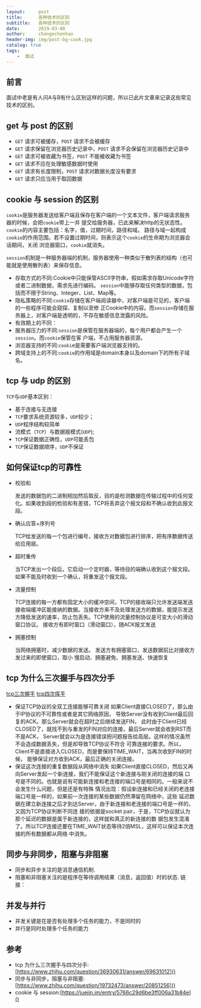 ```yaml
---
layout:     post
title:      各种技术的区别
subtitle:   各种技术的区别
date:       2019-03-08
author:     changechenhao
header-img: img/post-bg-cook.jpg
catalog: true
tags:
    -  面试
---
```


## 前言
面试中老是有人问A与B有什么区别这样的问题，所以已此片文章来记录这些常见技术的区别。

## get 与 post 的区别
- `GET` 请求可被缓存，`POST` 请求不会被缓存
- `GET` 请求保留在浏览器历史记录中，`POST` 请求不会保留在浏览器历史记录中
- `GET` 请求可被收藏为书签，`POST` 不能被收藏为书签
- `GET` 请求不应在处理敏感数据时使用
- `GET` 请求有长度限制，`POST` 请求对数据长度没有要求
- `GET` 请求只应当用于取回数据

## cookie 与 session 的区别

`cookie`是服务器发送给客户端且保存在客户端的一个文本文件，客户端请求服务器的时候，会把`cookie`带上一并
提交给服务器，已此来解决http的无状态性。`cookie`的内容主要包括：名字，值，过期时间，路径和域。
路径与域一起构成`cookie`的作用范围。若不设置过期时间，则表示这个`cookie`的生命期为浏览器会话期间，关闭
浏览器窗口，`cookie`就消失。

`session`机制是一种服务器端的机制，服务器使用一种类似于散列表的结构（也可能就是使用散列表）来保存信息。
- 存取方式的不同:Cookie中只能保管ASCII字符串，假如需求存取Unicode字符或者二进制数据，需求先进行编码。
`session`中能够存取任何类型的数据，包括而不限于String、Integer、List、Map等。
- 隐私策略的不同:`cookie`存储在客户端阅读器中，对客户端是可见的，客户端的一些程序可能会窥探、复制以至修
正Cookie中的内容。而`session`存储在服务器上，对客户端是透明的，不存在敏感信息泄露的风险。
- 有效期上的不同：
- 服务器压力的不同:`session`是保管在服务器端的，每个用户都会产生一个`session`。而`cookie`保管在客
户端，不占用服务器资源。
- 浏览器支持的不同:`cooki`e是需要客户端浏览器支持的。
- 跨域支持上的不同:`cookie`的作用域是domain本身以及domain下的所有子域名。

## tcp 与 udp 的区别

`TCP`与`UDP`基本区别：
- 基于连接与无连接
- `TCP`要求系统资源较多，`UDP`较少； 
- `UDP`程序结构较简单 
- 流模式（`TCP`）与数据报模式(`UDP`); 
- `TCP`保证数据正确性，`UDP`可能丢包 
- `TCP`保证数据顺序，`UDP`不保证 

## 如何保证tcp的可靠性
- 校验和


    发送的数据包的二进制相加然后取反，目的是检测数据在传输过程中的任何变化。如果收到段的检验和有差错，TCP将丢弃这个报文段和不确认收到此报文段。 
- 确认应答+序列号


    TCP给发送的每一个包进行编号，接收方对数据包进行排序，把有序数据传送给应用层。 
- 超时重传
    
    
    当TCP发出一个段后，它启动一个定时器，等待目的端确认收到这个报文段。如果不能及时收到一个确认，将重发这个报文段。 
- 流量控制


    TCP连接的每一方都有固定大小的缓冲空间，TCP的接收端只允许发送端发送接收端缓冲区能接纳的数据。当接收方来不及处理发送方的数据，能提示发送方降低发送的速率，防止包丢失。TCP使用的流量控制协议是可变大小的滑动窗口协议。
    接收方有即时窗口（滑动窗口），随ACK报文发送
- 拥塞控制


    当网络拥塞时，减少数据的发送。
    发送方有拥塞窗口，发送数据前比对接收方发过来的即使窗口，取小
    慢启动、拥塞避免、拥塞发送、快速恢复

## tcp 为什么三次握手与四次分手
[tcp三次握手](https://raw.githubusercontent.com/HIT-Alibaba/interview/master/img/tcp-connection-made-three-way-handshake.png)
[tcp四次挥手](https://raw.githubusercontent.com/HIT-Alibaba/interview/master/img/tcp-connection-closed-four-way-handshake.png)

- 保证TCP协议的全双工连接能够可靠关闭
如果Client直接CLOSED了，那么由于IP协议的不可靠性或者是其它网络原因，
导致Server没有收到Client最后回复的ACK。那么Server就会在超时之后继续发送FIN，
此时由于Client已经CLOSED了，就找不到与重发的FIN对应的连接，最后Server就会收到RST而不是ACK，
Server就会以为是连接错误把问题报告给高层。这样的情况虽然不会造成数据丢失，但是却导致TCP协议不符合
可靠连接的要求。所以，Client不是直接进入CLOSED，而是要保持TIME_WAIT，当再次收到FIN的时候，
能够保证对方收到ACK，最后正确的关闭连接。
- 保证这次连接的重复数据段从网络中消失
如果Client直接CLOSED，然后又再向Server发起一个新连接，我们不能保证这个新连接与刚关闭的连接的端
口号是不同的。也就是说有可能新连接和老连接的端口号是相同的。一般来说不会发生什么问题，但是还是有特殊
情况出现：假设新连接和已经关闭的老连接端口号是一样的，如果前一次连接的某些数据仍然滞留在网络中，这些
延迟数据在建立新连接之后才到达Server，由于新连接和老连接的端口号是一样的，又因为TCP协议判断不同连
接的依据是socket pair，于是，TCP协议就认为那个延迟的数据是属于新连接的，这样就和真正的新连接的数
据包发生混淆了。所以TCP连接还要在TIME_WAIT状态等待2倍MSL，这样可以保证本次连接的所有数据都从网络
中消失。


## 同步与非同步，阻塞与非阻塞
- 同步和异步关注的是消息通信机制.
- 阻塞和非阻塞关注的是程序在等待调用结果（消息，返回值）时的状态.
链接：

## 并发与并行
- 并发关键是在是否有处理多个任务的能力，不是同时的
- 并行是同时处理多个任务的能力


## 参考
- tcp 为什么三次握手与四次分手:[https://www.zhihu.com/question/36930631/answer/69631012]()
- 同步与非同步，阻塞与非阻塞:[https://www.zhihu.com/question/19732473/answer/20851256]()
- cookie 与 session:[https://juejin.im/entry/5766c29d6be3ff006a31b84e]()